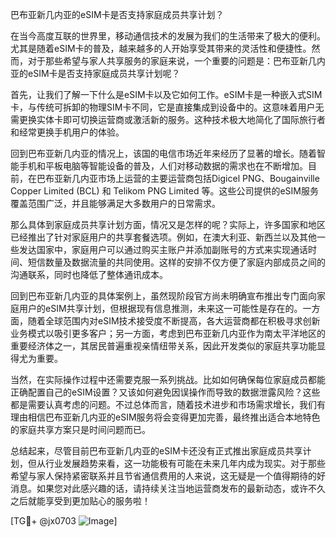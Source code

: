 巴布亚新几内亚的eSIM卡是否支持家庭成员共享计划？

在当今高度互联的世界里，移动通信技术的发展为我们的生活带来了极大的便利。尤其是随着eSIM卡的普及，越来越多的人开始享受其带来的灵活性和便捷性。然而，对于那些希望与家人共享服务的家庭来说，一个重要的问题是：巴布亚新几内亚的eSIM卡是否支持家庭成员共享计划呢？

首先，让我们了解一下什么是eSIM卡以及它如何工作。eSIM卡是一种嵌入式SIM卡，与传统可拆卸的物理SIM卡不同，它是直接集成到设备中的。这意味着用户无需更换实体卡即可切换运营商或激活新的服务。这种技术极大地简化了国际旅行者和经常更换手机用户的体验。

回到巴布亚新几内亚的情况上，该国的电信市场近年来经历了显著的增长。随着智能手机和平板电脑等智能设备的普及，人们对移动数据的需求也在不断增加。目前，在巴布亚新几内亚市场上运营的主要运营商包括Digicel PNG、Bougainville Copper Limited (BCL) 和 Telikom PNG Limited 等。这些公司提供的eSIM服务覆盖范围广泛，并且能够满足大多数用户的日常需求。

那么具体到家庭成员共享计划方面，情况又是怎样的呢？实际上，许多国家和地区已经推出了针对家庭用户的共享套餐选项。例如，在澳大利亚、新西兰以及其他一些发达国家中，家庭用户可以通过购买主账户并添加副账号的方式来实现通话时间、短信数量及数据流量的共同使用。这样的安排不仅方便了家庭内部成员之间的沟通联系，同时也降低了整体通讯成本。

回到巴布亚新几内亚的具体案例上，虽然现阶段官方尚未明确宣布推出专门面向家庭用户的eSIM共享计划，但根据现有信息推测，未来这一可能性是存在的。一方面，随着全球范围内对eSIM技术接受度不断提高，各大运营商都在积极寻求创新业务模式以吸引更多客户；另一方面，考虑到巴布亚新几内亚作为南太平洋地区的重要经济体之一，其居民普遍重视亲情纽带关系，因此开发类似的家庭共享功能显得尤为重要。

当然，在实际操作过程中还需要克服一系列挑战。比如如何确保每位家庭成员都能正确配置自己的eSIM设置？又该如何避免因误操作而导致的数据泄露风险？这些都是需要认真考虑的问题。不过总体而言，随着技术进步和市场需求增长，我们有理由相信巴布亚新几内亚的eSIM服务将会变得更加完善，最终推出适合本地特色的家庭共享方案只是时间问题而已。

总结起来，尽管目前巴布亚新几内亚的eSIM卡还没有正式推出家庭成员共享计划，但从行业发展趋势来看，这一功能极有可能在未来几年内成为现实。对于那些希望与家人保持紧密联系并且节省通信费用的人来说，这无疑是一个值得期待的好消息。如果您对此感兴趣的话，请持续关注当地运营商发布的最新动态，或许不久之后就能享受到更加贴心的服务啦！

[TG💪+ @jx0703 ![Image](https://github.com/user-attachments/assets/dbca1d08-cadb-493c-b0ec-ad6f7a83f270)]